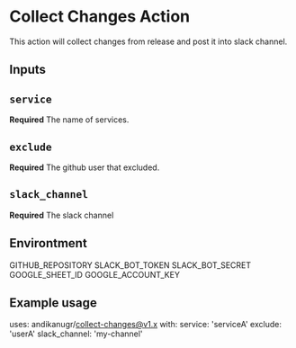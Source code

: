 # Collect Changes Action

This action will collect changes from release and post it into slack channel.

## Inputs

## `service`

**Required** The name of services.

## `exclude`

**Required** The github user that excluded.

## `slack_channel`

**Required** The slack channel

## Environtment
GITHUB_REPOSITORY
SLACK_BOT_TOKEN
SLACK_BOT_SECRET
GOOGLE_SHEET_ID
GOOGLE_ACCOUNT_KEY

## Example usage

uses: andikanugr/collect-changes@v1.x
with:
  service: 'serviceA'
  exclude: 'userA'
  slack_channel: 'my-channel'


